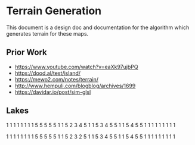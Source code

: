 # Terrain Generation

This document is a design doc and documentation for the algorithm which
generates terrain for these maps.

## Prior Work

- https://www.youtube.com/watch?v=eaXk97ujbPQ
- https://dood.al/test/island/
- https://mewo2.com/notes/terrain/
- http://www.hempuli.com/blogblog/archives/1699
- https://davidar.io/post/sim-glsl

## Lakes

1 1 1 1 1 1 1
1 5 5 5 5 5 1
1 5 2 3 4 5 1
1 5 3 4 5 5 1
1 5 4 5 5 1 1
1 1 1 1 1 1 1

1 1 1 1 1 1 1
1 5 5 5 5 5 1
1 5 2 3 2 5 1
1 5 3 4 5 5 1
1 5 4 5 5 1 1
1 1 1 1 1 1 1

